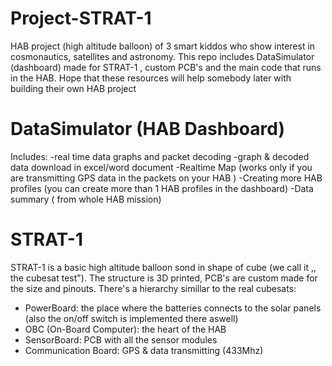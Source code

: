 # Project-STRAT-1
HAB project (high altitude balloon) of 3 smart kiddos who show interest in cosmonautics, satellites and astronomy.
This repo includes DataSimulator (dashboard) made for STRAT-1 , custom PCB's and the main code that runs in the HAB.
Hope that these resources will help somebody later with building their own HAB project

# DataSimulator (HAB Dashboard)
Includes:
-real time data graphs and packet decoding
-graph & decoded data download in excel/word document
-Realtime Map (works only if you are transmitting GPS data in the packets on your HAB )
-Creating more HAB profiles (you can create more than 1 HAB profiles in the dashboard)
-Data summary ( from whole HAB mission)

# STRAT-1
STRAT-1 is a basic high altitude balloon sond in shape of cube (we call it ,, the cubesat test"). The structure is 3D printed, PCB's are custom made for the size and pinouts. There's a hierarchy simillar to the real cubesats:
 - PowerBoard: the place where the batteries connects to the solar panels (also the on/off switch is implemented there aswell)
 - OBC (On-Board Computer): the heart of the HAB
 - SensorBoard: PCB with all the sensor modules
 - Communication Board: GPS & data transmitting (433Mhz)
